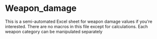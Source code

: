 # Weapon_damage
This is a semi-automated Excel sheet for weapon damage values if you're interested. There are no macros in this file except for calculations. Each weapon category can be manipulated separately
